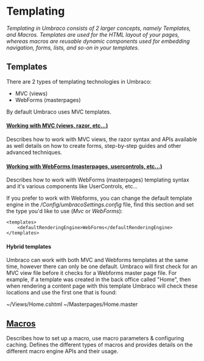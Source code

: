 # Templating

_Templating in Umbraco consists of 2 larger concepts, namely Templates, and Macros. Templates are used for the HTML layout of your pages, whereas macros are reusable dynamic components used for embedding navigation, forms, lists, and so-on in your templates._

## Templates

There are 2 types of templating technologies in Umbraco:

* MVC (views)
* WebForms (masterpages)

By default Umbraco uses MVC templates.

#### [Working with MVC (views, razor, etc...)](Mvc/index.md)

Describes how to work with MVC views, the razor syntax and APIs available as well details on how to create forms, step-by-step guides and other advanced techniques.

#### [Working with WebForms (masterpages, usercontrols, etc...)](Masterpages/index.md)

Describes how to work with WebForms (masterpages) templating syntax and it's various components like UserControls, etc...

If you prefer to work with Webforms, you can change the default template engine in the */Config/umbracoSettings.config* file, find this section and set the type you'd like to use (*Mvc* or *WebForms*):

	<templates>
		<defaultRenderingEngine>WebForms</defaultRenderingEngine>
	</templates>


#### Hybrid templates

Umbraco can work with both MVC and Webforms templates at the same time, however there can only be one default. Umbraco will first check for an MVC view file before it checks for a Webforms master page file. For example, if a template was created in the back office called "Home", then when rendering a content page with this template Umbraco will check these locations and use the first one that is found:

~/Views/Home.cshtml
~/Masterpages/Home.master

## [Macros](Macros/index.md)

Describes how to set up a macro, use macro parameters & configuring caching. Defines the different types of macros and provides details on the different macro engine APIs and their usage. 
